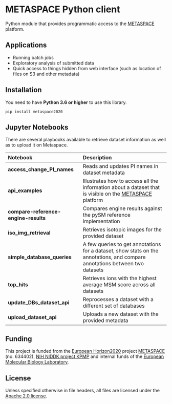 # METASPACE Python client

Python module that provides programmatic access to the [METASPACE](https://metaspace2020.eu) platform.

## Applications

* Running batch jobs
* Exploratory analysis of submitted data
* Quick access to things hidden from web interface (such as location of files on S3 and other metadata)

## Installation

You need to have **Python 3.6 or higher** to use this library.

`pip install metaspace2020`

## Jupyter Notebooks

There are several playbooks available to retrieve dataset information as well as to upload it on Metaspace.

| Notebook | Description |
| :--- | :--- |
| **access_change_PI_names**| Reads and updates PI names in dataset metadata |
| **api_examples**| Illustrates how to access all the information about a dataset that is visible on the [METASPACE](metaspace2020.eu) platform |
| **compare-reference-engine-results**| Compares engine results against the pySM reference implementation |
| **iso_img_retrieval**| Retrieves isotopic images for the provided dataset |
| **simple_database_queries**| A few queries to get annotations for a dataset, show stats on the annotations, and compare annotations between two datasets |
| **top_hits**| Retrieves ions with the highest average MSM score across all datasets |
| **update_DBs_dataset_api**| Reprocesses a dataset with a different set of databases |
| **upload_dataset_api**| Uploads a new dataset with the provided metadata |


## Funding

This project is funded from the [European Horizon2020](https://ec.europa.eu/programmes/horizon2020/)
project [METASPACE](http://project.metaspace2020.eu/) (no. 634402),
[NIH NIDDK project KPMP](https://www.niddk.nih.gov/research-funding/research-programs/kidney-precision-medicine-project-kpmp)
and internal funds of the [European Molecular Biology Laboratory](https://www.embl.org/).

## License

Unless specified otherwise in file headers, all files are licensed under the [Apache 2.0 license](LICENSE).

